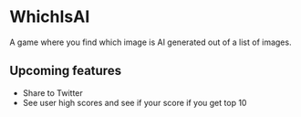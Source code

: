 # WhichIsAI

A game where you find which image is AI generated out of a list of images.

## Upcoming features

- Share to Twitter
- See user high scores and see if your score if you get top 10
